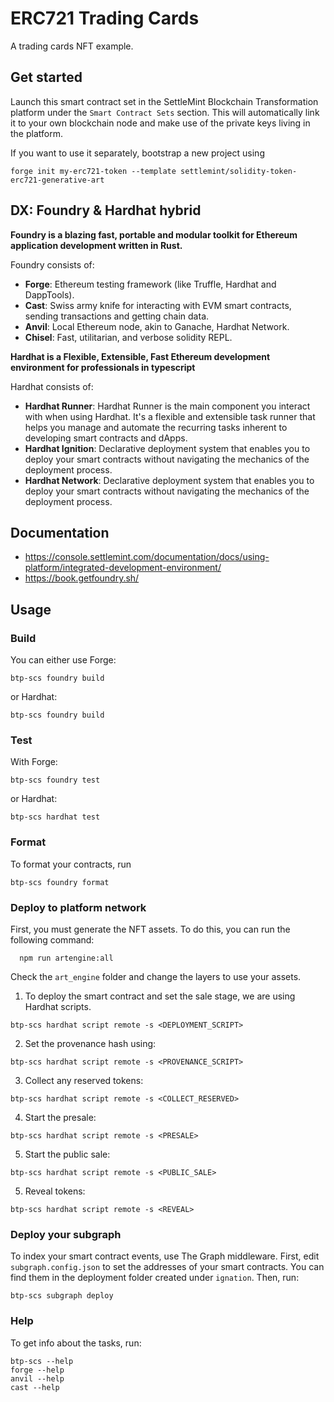 # ERC721 Trading Cards

A trading cards NFT example.

## Get started

Launch this smart contract set in the SettleMint Blockchain Transformation platform under the `Smart Contract Sets` section. This will automatically link it to your own blockchain node and make use of the private keys living in the platform.

If you want to use it separately, bootstrap a new project using

```shell
forge init my-erc721-token --template settlemint/solidity-token-erc721-generative-art
```

## DX: Foundry & Hardhat hybrid

**Foundry is a blazing fast, portable and modular toolkit for Ethereum application development written in Rust.**

Foundry consists of:

- **Forge**: Ethereum testing framework (like Truffle, Hardhat and DappTools).
- **Cast**: Swiss army knife for interacting with EVM smart contracts, sending transactions and getting chain data.
- **Anvil**: Local Ethereum node, akin to Ganache, Hardhat Network.
- **Chisel**: Fast, utilitarian, and verbose solidity REPL.

**Hardhat is a Flexible, Extensible, Fast Ethereum development environment for professionals in typescript**

Hardhat consists of:

- **Hardhat Runner**: Hardhat Runner is the main component you interact with when using Hardhat. It's a flexible and extensible task runner that helps you manage and automate the recurring tasks inherent to developing smart contracts and dApps.
- **Hardhat Ignition**: Declarative deployment system that enables you to deploy your smart contracts without navigating the mechanics of the deployment process.
- **Hardhat Network**: Declarative deployment system that enables you to deploy your smart contracts without navigating the mechanics of the deployment process.

## Documentation

- <https://console.settlemint.com/documentation/docs/using-platform/integrated-development-environment/>
- <https://book.getfoundry.sh/>

## Usage

### Build

You can either use Forge:

```shell
btp-scs foundry build
```

or Hardhat:

```shell
btp-scs foundry build
```

### Test

With Forge:

```shell
btp-scs foundry test
```

or Hardhat:

```shell
btp-scs hardhat test
```

### Format

To format your contracts, run

```shell
btp-scs foundry format
```

### Deploy to platform network

First, you must generate the NFT assets. To do this, you can run the following command:

```shell
  npm run artengine:all
```

Check the `art_engine` folder and change the layers to use your assets.

1. To deploy the smart contract and set the sale stage, we are using Hardhat scripts.

```shell
btp-scs hardhat script remote -s <DEPLOYMENT_SCRIPT>
```

2. Set the provenance hash using:

```shell
btp-scs hardhat script remote -s <PROVENANCE_SCRIPT>
```

3. Collect any reserved tokens:

```shell
btp-scs hardhat script remote -s <COLLECT_RESERVED>
```

4. Start the presale:

```shell
btp-scs hardhat script remote -s <PRESALE>
```

5. Start the public sale:

```shell
btp-scs hardhat script remote -s <PUBLIC_SALE>
```

5. Reveal tokens:

```shell
btp-scs hardhat script remote -s <REVEAL>
```

### Deploy your subgraph

To index your smart contract events, use The Graph middleware.
First, edit `subgraph.config.json` to set the addresses of your smart contracts. You can find them in the deployment folder created under `ignation`. Then, run:

```shell
btp-scs subgraph deploy
```

### Help

To get info about the tasks, run:

```shell
btp-scs --help
forge --help
anvil --help
cast --help
```
